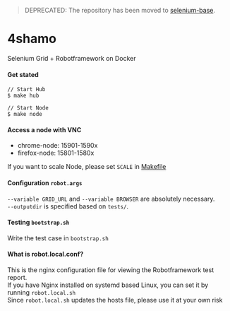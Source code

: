 > DEPRECATED: The repository has been moved to [selenium-base](https://github.com/nobiki/docker-base/tree/master/services/selenium-base).

# 4shamo

Selenium Grid + Robotframework on Docker

#### Get stated

```
// Start Hub
$ make hub

// Start Node
$ make node
```

#### Access a node with VNC

* chrome-node: 15901-1590x
* firefox-node: 15801-1580x

If you want to scale Node, please set `SCALE` in [Makefile](https://github.com/nobiki/4shamo/blob/0345523ca5b1f89a6bb7976ad56063b8fc55e58e/Makefile#L5)

#### Configuration `robot.args`

`--variable GRID_URL` and `--variable BROWSER` are absolutely necessary.  
`--outputdir` is specified based on `tests/`.

#### Testing `bootstrap.sh`

Write the test case in `bootstrap.sh`

#### What is robot.local.conf?

This is the nginx configuration file for viewing the Robotframework test report.  
If you have Nginx installed on systemd based Linux, you can set it by running `robot.local.sh`  
Since `robot.local.sh` updates the hosts file, please use it at your own risk
